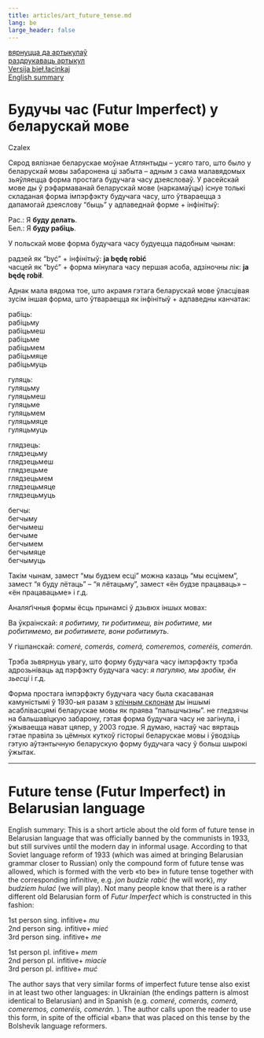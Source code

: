 ```yaml
---
title: articles/art_future_tense.md 
lang: be
large_header: false
---
```




<a href=»articles_by.html»>вярнуцца да артыкулаў</a><br />
<a href=»#»>раздрукаваць артыкул</a><br />
<a href=»articles/art_future_tense2.html»>Versija bieł.łacinkaj</a><br />
<a href=»#english»>English summary</a>

<h1 id=»будучы-час-futur-imperfect-у-беларускай-мове»>Будучы час (Futur Imperfect) у беларускай мове</h1>

Czalex


Сярод вялізнае беларускае моўнае Атлянтыды – усяго таго, што было у беларускай мовы забаронена ці забыта – адным з сама малавядомых зьяўляецца форма простага будучага часу дзеясловаў. У расейскай мове ды ў рэфармаванай беларускай мове (наркамаўцы) існуе толькі складаная форма імпэрфэкту будучага часу, што ўтвараецца з дапамогай дзеяслову “быць” у адпаведнай форме + інфінітыў:


Рас.: Я <strong>буду делать</strong>.<br />
Бел.: Я <strong>буду рабіць</strong>.


У польскай мове форма будучага часу будуецца падобным чынам:


радзей як “być” + інфінітыў: <strong>ja będę robić</strong><br />
часцей як “być” + форма мінулага часу першая асоба, адзіночны лік: <strong>ja będę robił</strong>.


Аднак мала вядома тое, што акрамя гэтага беларускай мове ўласцівая зусім іншая форма, што ўтвараецца як інфінітыў + адпаведны канчатак:

<table>
<colgroup>
<col style=»width: 25%» />
<col style=»width: 25%» />
<col style=»width: 25%» />
<col style=»width: 25%» />
</colgroup>
<tbody>
<tr class=»odd»>

рабіць:<br />
рабіць<span class=»underline»>му</span><br />
рабіць<span class=»underline»>меш</span><br />
рабіць<span class=»underline»>ме</span><br />
рабіць<span class=»underline»>мем</span><br />
рабіць<span class=»underline»>мяце</span><br />
рабіць<span class=»underline»>муць</span><br />

гуляць:<br />
гуляць<span class=»underline»>му</span><br />
гуляць<span class=»underline»>меш</span><br />
гуляць<span class=»underline»>ме</span><br />
гуляць<span class=»underline»>мем</span><br />
гуляць<span class=»underline»>мяце</span><br />
гуляць<span class=»underline»>муць</span><br />

глядзець:<br />
глядзець<span class=»underline»>му</span><br />
глядзець<span class=»underline»>меш</span><br />
глядзець<span class=»underline»>ме</span><br />
глядзець<span class=»underline»>мем</span><br />
глядзець<span class=»underline»>мяце</span><br />
глядзець<span class=»underline»>муць</span><br />

бегчы:<br />
бегчы<span class=»underline»>му</span><br />
бегчы<span class=»underline»>меш</span><br />
бегчы<span class=»underline»>ме</span><br />
бегчы<span class=»underline»>мем</span><br />
бегчы<span class=»underline»>мяце</span><br />
бегчы<span class=»underline»>муць</span><br />

Такім чынам, замест “мы будзем есці” можна казаць “мы есцімем”, замест “я буду лётаць” – “я лётацьму”, замест «ён будзе працаваць» – «ён працавацьме» і г.д.


Аналяґічныя формы ёсць прынамсі ў дзьвюх іншых мовах:


Ва ўкраінскай:  *я робитиму, ти робитимеш, він робитиме, ми робитимемо, ви робитимете, вони робитимуть.* 


У гішпанскай:  *comeré, comerás, comerá, comeremos, comeréis, comerán.* 


Трэба зьвярнуць увагу, што форму будучага часу імпэрфэкту трэба адрозьніваць ад пэрфэкту будучага часу:  *я пагуляю, мы зробім, ён зьесці*  і г.д.


Форма простага імпэрфэкту будучага часу была скасаваная камуністымі ў 1930-ыя разам з <a href=»articles/art_vocative.html»>клічным склонам</a> ды іншымі асаблівасцямі беларускае мовы як праява “пальшчызны”. не гледзячы на бальшавіцкую забарону, гэтая форма будучага часу не загінула, і ўжываецца нават цяпер, у 2003 годзе. Я думаю, настаў час вяртаць гэтае правіла зь цёмных куткоў гісторыі беларускае мовы і ўводзіць гэтую аўтэнтычную беларускую форму будучага часу ў больш шырокі ўжытак.

<hr />
<span id=»english»></span>
<h1 id=»future-tense-futur-imperfect-in-belarusian-language»>Future tense (Futur Imperfect) in Belarusian language</h1>

English summary: This is a short article about the old form of future tense in Belarusian language that was officially banned by the communists in 1933, but still survives until the modern day in informal usage. According to that Soviet language reform of 1933 (which was aimed at bringing Belarusian grammar closer to Russian) only the compound form of future tense was allowed, which is formed with the verb «to be» in future tense together with the corresponding infinitive, e.g.  *jon budzie rabić*  (he will work),  *my budziem hulać*  (we will play). Not many people know that there is a rather different old Belarusian form of  *Futur Imperfect*  which is constructed in this fashion:


1st person sing. infitive+ *mu* <br />
2nd person sing. infitive+ *mieć* <br />
3rd person sing. infitive+ *me* <br />

1st person pl. infitive+ *mem* <br />
2nd person pl. infitive+ *miacie* <br />
3rd person pl. infitive+ *muć* <br />

The author says that very similar forms of imperfect future tense also exist in at least two other languages: in Ukrainian (the endings pattern is almost identical to Belarusian) and in Spanish (e.g.  *comeré, comerás, comerá, comeremos, comeréis, comerán.* ). The author calls upon the reader to use this form, in spite of the official «ban» that was placed on this tense by the Bolshevik language reformers.


